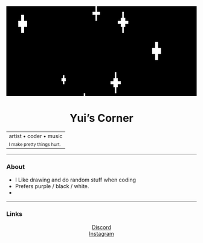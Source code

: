 <!-- Retro-styled GitHub profile (no JS/CSS, no emojis) -->

<div align="center">
  <img src="assets/banner.gif" alt="Welcome banner" width="820" height="238">

  <h1>Yui’s Corner</h1>

  <table>
    <tr>
      <td>
        artist • coder • music<br>
        <sub>I make pretty things hurt.</sub>
      </td>
    </tr>
  </table>
</div>

---

### About
- I Like drawing and do random stuff when coding
- Prefers purple / black / white.
- 
---

### Links
<p align="center">
    <a href="https://discord.com/users/579784411441135636">
       Discord
  </a>
</br>
  <a href="https://instagram.com/lxdasu">
    Instagram
  </a>
</p>
